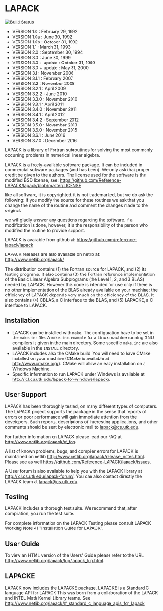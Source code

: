 # LAPACK

[![Build Status](https://travis-ci.org/Reference-LAPACK/lapack.svg?branch=master)](https://travis-ci.org/Reference-LAPACK/lapack)

* VERSION 1.0   :  February 29, 1992
* VERSION 1.0a  :  June 30, 1992
* VERSION 1.0b  :  October 31, 1992
* VERSION 1.1   :  March 31, 1993
* VERSION 2.0   :  September 30, 1994
* VERSION 3.0   :  June 30, 1999
* VERSION 3.0 + update :  October 31, 1999
* VERSION 3.0 + update :  May 31, 2000
* VERSION 3.1   : November 2006
* VERSION 3.1.1 : February 2007
* VERSION 3.2   : November 2008
* VERSION 3.2.1 : April 2009
* VERSION 3.2.2 : June 2010
* VERSION 3.3.0 : November 2010
* VERSION 3.3.1 : April 2011
* VERSION 3.4.0 : November 2011
* VERSION 3.4.1 : April 2012
* VERSION 3.4.2 : September 2012
* VERSION 3.5.0 : November 2013
* VERSION 3.6.0 : November 2015
* VERSION 3.6.1 : June 2016
* VERSION 3.7.0 : December 2016

LAPACK is a library of Fortran subroutines for solving
the most commonly occurring problems in numerical linear algebra.

LAPACK is a freely-available software package. It can be included in commercial
software packages (and has been).  We only ask that proper credit be given to
the authors.  The license used for the software is the modified BSD license,
see: https://github.com/Reference-LAPACK/lapack/blob/master/LICENSE

like all software, it is copyrighted. it is not trademarked, but we do ask the
following: if you modify the source for these routines we ask that you change
the name of the routine and comment the changes made to the original.

we will gladly answer any questions regarding the software. if a modification
is done, however, it is the responsibility of the person who modified the
routine to provide support.

LAPACK is available from github at:
https://github.com/reference-lapack/lapack

LAPACK releases are also available on netlib at:
http://www.netlib.org/lapack/

The distribution contains (1) the Fortran source for LAPACK, and (2) its 
testing programs.  It also contains (3) the Fortran
reference implementation of the Basic Linear Algebra Subprograms
(the Level 1, 2, and 3 BLAS) needed by LAPACK.  However this code is
intended for use only if there is no other implementation of the BLAS
already available on your machine; the efficiency of LAPACK depends
very much on the efficiency of the BLAS.
It also contains (4) CBLAS, a C interface to the BLAS, and (5) LAPACKE,
a C interface to LAPACK.

## Installation

 - LAPACK can be installed with `make`. The configuration have to be set in the
   `make.inc` file. A `make.inc.example` for a Linux machine running GNU compilers
   is given in the main directory. Some specific `make.inc` are also available in
   the `INSTALL` directory.
 - LAPACK includes also the CMake build. You will need to have CMake installed
   on your machine (CMake is available at http://www.cmake.org/). CMake will
   allow an easy installation on a Windows Machine.
 - Specific information to run LAPACK under Windows is available at
   http://icl.cs.utk.edu/lapack-for-windows/lapack/.


## User Support

LAPACK has been thoroughly tested, on many different
types of computers.  The LAPACK project supports the package in the
sense that reports of errors or poor performance will gain immediate
attention from the developers. Such reports, descriptions
of interesting applications, and other comments should be sent by
electronic mail to lapack@cs.utk.edu.

For further information on LAPACK please read our FAQ at
http://www.netlib.org/lapack/#_faq.

A list of known problems, bugs, and compiler errors for LAPACK is
maintained on netlib
http://www.netlib.org/lapack/release_notes.html.
Please see as well
https://github.com/Reference-LAPACK/lapack/issues.

A User forum is also available to help you with the LAPACK library at
 http://icl.cs.utk.edu/lapack-forum/.
You can also contact directly the LAPACK team at lapack@cs.utk.edu.


## Testing

LAPACK includes a thorough test suite. We recommend that, after compilation,
you run the test suite. 

For complete information on the LAPACK Testing
please consult LAPACK Working Note 41 "Installation
Guide for LAPACK".

## User Guide

To view an HTML version of the Users' Guide please refer to the URL
  http://www.netlib.org/lapack/lug/lapack_lug.html.

## LAPACKE

LAPACK now includes the LAPACKE package.
LAPACKE is a Standard C language API for LAPACK
This was born from a collaboration of the LAPACK and INTEL Math Kernel Library teams.
See: http://www.netlib.org/lapack/#_standard_c_language_apis_for_lapack.

